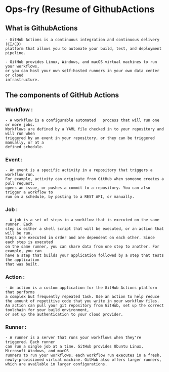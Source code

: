 # Ops-fry (Resume of GithubActions

## What is GithubActions 

    - GitHub Actions is a continuous integration and continuous delivery (CI/CD) 
    platform that allows you to automate your build, test, and deployment pipeline.

    - GitHub provides Linux, Windows, and macOS virtual machines to run your workflows,
    or you can host your own self-hosted runners in your own data center or cloud
    infrastructure.

## The components of GitHub Actions

### Workflow : 
    
    - A workflow is a configurable automated   process that will run one or more jobs. 
    Workflows are defined by a YAML file checked in to your repository and will run when 
    triggered by an event in your repository, or they can be triggered manually, or at a 
    defined schedule.

### Event :

    - An event is a specific activity in a repository that triggers a workflow run. 
    For example, activity can originate from GitHub when someone creates a pull request, 
    opens an issue, or pushes a commit to a repository. You can also trigger a workflow to 
    run on a schedule, by posting to a REST API, or manually.

### Job :
    
    - A job is a set of steps in a workflow that is executed on the same runner. Each 
    step is either a shell script that will be executed, or an action that will be run. 
    Steps are executed in order and are dependent on each other. Since each step is executed 
    on the same runner, you can share data from one step to another. For example, you can 
    have a step that builds your application followed by a step that tests the application 
    that was built.

### Action :
    
    - An action is a custom application for the GitHub Actions platform that performs 
    a complex but frequently repeated task. Use an action to help reduce the amount of repetitive code that you write in your workflow files. An action can pull your git repository from GitHub, set up the correct toolchain for your build environment, 
    or set up the authentication to your cloud provider.

### Runner :
    
    - A runner is a server that runs your workflows when they're triggered. Each runner 
    can run a single job at a time. GitHub provides Ubuntu Linux, Microsoft Windows, and macOS 
    runners to run your workflows; each workflow run executes in a fresh, newly-provisioned virtual machine. GitHub also offers larger runners, which are available in larger configurations. 
